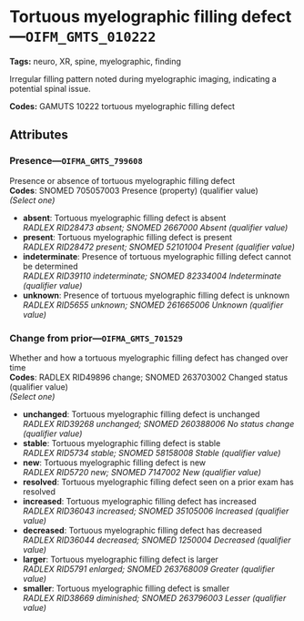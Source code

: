 # Tortuous myelographic filling defect—`OIFM_GMTS_010222`

**Tags:** neuro, XR, spine, myelographic, finding

Irregular filling pattern noted during myelographic imaging, indicating a potential spinal issue.

**Codes:** GAMUTS 10222 tortuous myelographic filling defect

## Attributes

### Presence—`OIFMA_GMTS_799608`

Presence or absence of tortuous myelographic filling defect  
**Codes**: SNOMED 705057003 Presence (property) (qualifier value)  
*(Select one)*

- **absent**: Tortuous myelographic filling defect is absent  
_RADLEX RID28473 absent; SNOMED 2667000 Absent (qualifier value)_
- **present**: Tortuous myelographic filling defect is present  
_RADLEX RID28472 present; SNOMED 52101004 Present (qualifier value)_
- **indeterminate**: Presence of tortuous myelographic filling defect cannot be determined  
_RADLEX RID39110 indeterminate; SNOMED 82334004 Indeterminate (qualifier value)_
- **unknown**: Presence of tortuous myelographic filling defect is unknown  
_RADLEX RID5655 unknown; SNOMED 261665006 Unknown (qualifier value)_

### Change from prior—`OIFMA_GMTS_701529`

Whether and how a tortuous myelographic filling defect has changed over time  
**Codes**: RADLEX RID49896 change; SNOMED 263703002 Changed status (qualifier value)  
*(Select one)*

- **unchanged**: Tortuous myelographic filling defect is unchanged  
_RADLEX RID39268 unchanged; SNOMED 260388006 No status change (qualifier value)_
- **stable**: Tortuous myelographic filling defect is stable  
_RADLEX RID5734 stable; SNOMED 58158008 Stable (qualifier value)_
- **new**: Tortuous myelographic filling defect is new  
_RADLEX RID5720 new; SNOMED 7147002 New (qualifier value)_
- **resolved**: Tortuous myelographic filling defect seen on a prior exam has resolved  
- **increased**: Tortuous myelographic filling defect has increased  
_RADLEX RID36043 increased; SNOMED 35105006 Increased (qualifier value)_
- **decreased**: Tortuous myelographic filling defect has decreased  
_RADLEX RID36044 decreased; SNOMED 1250004 Decreased (qualifier value)_
- **larger**: Tortuous myelographic filling defect is larger  
_RADLEX RID5791 enlarged; SNOMED 263768009 Greater (qualifier value)_
- **smaller**: Tortuous myelographic filling defect is smaller  
_RADLEX RID38669 diminished; SNOMED 263796003 Lesser (qualifier value)_